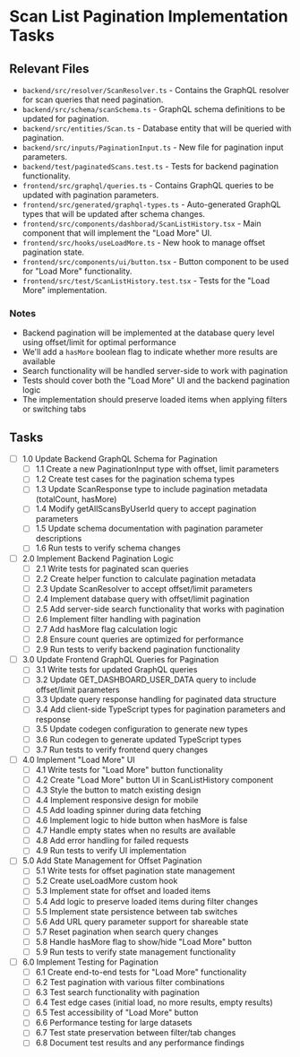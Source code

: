 # Scan List Pagination Implementation Tasks

## Relevant Files

- `backend/src/resolver/ScanResolver.ts` - Contains the GraphQL resolver for scan queries that need pagination.
- `backend/src/schema/scanSchema.ts` - GraphQL schema definitions to be updated for pagination.
- `backend/src/entities/Scan.ts` - Database entity that will be queried with pagination.
- `backend/src/inputs/PaginationInput.ts` - New file for pagination input parameters.
- `backend/test/paginatedScans.test.ts` - Tests for backend pagination functionality.
- `frontend/src/graphql/queries.ts` - Contains GraphQL queries to be updated with pagination parameters.
- `frontend/src/generated/graphql-types.ts` - Auto-generated GraphQL types that will be updated after schema changes.
- `frontend/src/components/dashborad/ScanListHistory.tsx` - Main component that will implement the "Load More" UI.
- `frontend/src/hooks/useLoadMore.ts` - New hook to manage offset pagination state.
- `frontend/src/components/ui/button.tsx` - Button component to be used for "Load More" functionality.
- `frontend/src/test/ScanListHistory.test.tsx` - Tests for the "Load More" implementation.

### Notes

- Backend pagination will be implemented at the database query level using offset/limit for optimal performance
- We'll add a `hasMore` boolean flag to indicate whether more results are available
- Search functionality will be handled server-side to work with pagination
- Tests should cover both the "Load More" UI and the backend pagination logic
- The implementation should preserve loaded items when applying filters or switching tabs

## Tasks

- [ ] 1.0 Update Backend GraphQL Schema for Pagination
  - [ ] 1.1 Create a new PaginationInput type with offset, limit parameters
  - [ ] 1.2 Create test cases for the pagination schema types
  - [ ] 1.3 Update ScanResponse type to include pagination metadata (totalCount, hasMore)
  - [ ] 1.4 Modify getAllScansByUserId query to accept pagination parameters
  - [ ] 1.5 Update schema documentation with pagination parameter descriptions
  - [ ] 1.6 Run tests to verify schema changes

- [ ] 2.0 Implement Backend Pagination Logic
  - [ ] 2.1 Write tests for paginated scan queries
  - [ ] 2.2 Create helper function to calculate pagination metadata
  - [ ] 2.3 Update ScanResolver to accept offset/limit parameters
  - [ ] 2.4 Implement database query with offset/limit pagination
  - [ ] 2.5 Add server-side search functionality that works with pagination
  - [ ] 2.6 Implement filter handling with pagination
  - [ ] 2.7 Add hasMore flag calculation logic
  - [ ] 2.8 Ensure count queries are optimized for performance
  - [ ] 2.9 Run tests to verify backend pagination functionality

- [ ] 3.0 Update Frontend GraphQL Queries for Pagination
  - [ ] 3.1 Write tests for updated GraphQL queries
  - [ ] 3.2 Update GET_DASHBOARD_USER_DATA query to include offset/limit parameters
  - [ ] 3.3 Update query response handling for paginated data structure
  - [ ] 3.4 Add client-side TypeScript types for pagination parameters and response
  - [ ] 3.5 Update codegen configuration to generate new types
  - [ ] 3.6 Run codegen to generate updated TypeScript types
  - [ ] 3.7 Run tests to verify frontend query changes

- [ ] 4.0 Implement "Load More" UI
  - [ ] 4.1 Write tests for "Load More" button functionality
  - [ ] 4.2 Create "Load More" button UI in ScanListHistory component
  - [ ] 4.3 Style the button to match existing design
  - [ ] 4.4 Implement responsive design for mobile
  - [ ] 4.5 Add loading spinner during data fetching
  - [ ] 4.6 Implement logic to hide button when hasMore is false
  - [ ] 4.7 Handle empty states when no results are available
  - [ ] 4.8 Add error handling for failed requests
  - [ ] 4.9 Run tests to verify UI implementation

- [ ] 5.0 Add State Management for Offset Pagination
  - [ ] 5.1 Write tests for offset pagination state management
  - [ ] 5.2 Create useLoadMore custom hook
  - [ ] 5.3 Implement state for offset and loaded items
  - [ ] 5.4 Add logic to preserve loaded items during filter changes
  - [ ] 5.5 Implement state persistence between tab switches
  - [ ] 5.6 Add URL query parameter support for shareable state
  - [ ] 5.7 Reset pagination when search query changes
  - [ ] 5.8 Handle hasMore flag to show/hide "Load More" button
  - [ ] 5.9 Run tests to verify state management functionality

- [ ] 6.0 Implement Testing for Pagination
  - [ ] 6.1 Create end-to-end tests for "Load More" functionality
  - [ ] 6.2 Test pagination with various filter combinations
  - [ ] 6.3 Test search functionality with pagination
  - [ ] 6.4 Test edge cases (initial load, no more results, empty results)
  - [ ] 6.5 Test accessibility of "Load More" button
  - [ ] 6.6 Performance testing for large datasets
  - [ ] 6.7 Test state preservation between filter/tab changes
  - [ ] 6.8 Document test results and any performance findings 